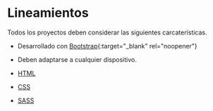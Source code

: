 # Lineamientos

Todos los proyectos deben considerar las siguientes carcaterísticas.
- Desarrollado con [Bootstrap](https://getbootstrap.com/docs/3.4/getting-started/){:target="_blank" rel="noopener"}
- Deben adaptarse a cualquier dispositivo.

- [HTML](html/README.md)
- [CSS](css/README.md)
- [SASS](sass/README.md)
